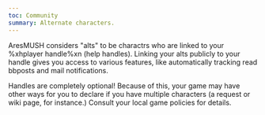 ```yaml
---
toc: Community
summary: Alternate characters.
---
```

AresMUSH considers "alts" to be charactrs who are linked to your %xhplayer handle%xn (help handles).   Linking your alts publicly to your handle gives you access to various features, like automatically tracking read	bbposts	and mail notifications.

Handles are completely optional!  Because of this, your game may have other ways for you to declare if you have multiple characters (a request or wiki page, for instance.)  Consult your local game policies for details.